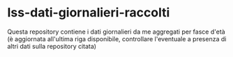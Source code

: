 # Iss-dati-giornalieri-raccolti
Questa repository contiene i dati giornalieri da me aggregati per fasce d'età (è aggiornata all'ultima riga disponibile, controllare l'eventuale a presenza di altri dati sulla repository citata)
